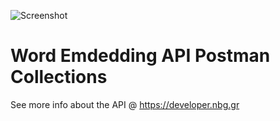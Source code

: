 ![Screenshot](https://developer.nbg.gr/api.gateway/publicportal/sites/default/files/2018-11/black_logo.jpg) 

# Word Emdedding API Postman Collections

See more info about the API @ https://developer.nbg.gr

